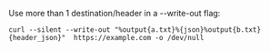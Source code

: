 Use more than 1 destination/header in a --write-out flag:

```
curl --silent --write-out "%output{a.txt}%{json}%output{b.txt}{header_json}"  https://example.com -o /dev/null
```
